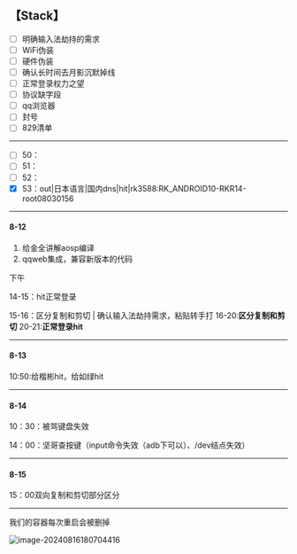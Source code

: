 ## 【Stack】

- [ ] 明确输入法劫持的需求
- [ ] WiFi伪装
- [ ] 硬件伪装
- [ ] 确认长时间去月影沉默掉线
- [ ] 正常登录权力之望
- [ ] 协议缺字段
- [ ] qq浏览器
- [ ] 封号
- [ ] 829清单

---

- [ ] 50：
- [ ] 51：
- [ ] 52：
- [X] 53：out|日本语言|国内dns|hit|rk3588:RK_ANDROID10-RKR14-root08030156

---

#### 8-12

1. 给金全讲解aosp编译
2. qqweb集成，兼容新版本的代码

下午

14-15：hit正常登录

15-16：区分复制和剪切   |   确认输入法劫持需求，粘贴转手打
16-20:**区分复制和剪切**
20-21:**正常登录hit**

---

#### 8-13

10:50:给楷彬hit，给如绿hit

---

#### 8-14

10：30：被骂键盘失效

14：00：坚哥查按键（input命令失效（adb下可以）、/dev结点失效）

---

#### 8-15

15：00双向复制和剪切部分区分

---

我们的容器每次重启会被删掉

![image-20240816180704416](https://cdn.jsdelivr.net/gh/chaixiang2002/repo/picgo/img/202408161807371.png)
